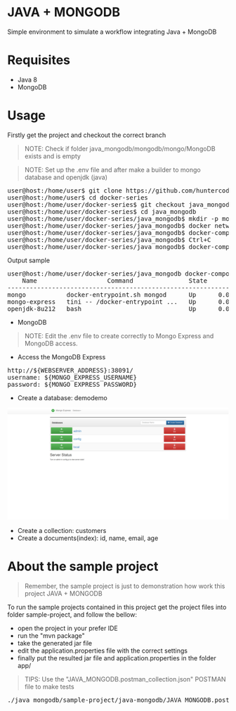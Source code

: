 # JAVA + MONGODB
Simple environment to simulate a workflow integrating Java + MongoDB

# Requisites

- Java 8
- MongoDB

# Usage

Firstly get the project and checkout the correct branch

> NOTE: Check if folder java_mongodb/mongodb/mongo/MongoDB exists and is empty

> NOTE: Set up the .env file and after make a builder to mongo database and openjdk (java)

<pre>
user@host:/home/user$ git clone https://github.com/huntercodexs/docker-series.git .
user@host:/home/user$ cd docker-series
user@host:/home/user/docker-series$ git checkout java_mongodb
user@host:/home/user/docker-series$ cd java_mongodb
user@host:/home/user/docker-series/java_mongodb$ mkdir -p mongodb/mongo/MongoDB
user@host:/home/user/docker-series/java_mongodb$ docker network create open_network (if required)
user@host:/home/user/docker-series/java_mongodb$ docker-compose up --build
user@host:/home/user/docker-series/java_mongodb$ Ctrl+C
user@host:/home/user/docker-series/java_mongodb$ docker-compose start
</pre>

Output sample

<pre>
user@host:/home/user/docker-series/java_mongodb docker-compose ps
    Name                   Command               State                      Ports                    
-----------------------------------------------------------------------------------------------------
mongo           docker-entrypoint.sh mongod      Up      0.0.0.0:27017->27017/tcp,:::27017->27017/tcp
mongo-express   tini -- /docker-entrypoint ...   Up      0.0.0.0:38091->8081/tcp,:::38091->8081/tcp  
openjdk-8u212   bash                             Up      0.0.0.0:38001->38001/tcp,:::38001->38001/tcp
</pre>

- MongoDB

> NOTE: Edit the .env file to create correctly to Mongo Express and MongoDB access.

- Access the MongoDB Express

<pre>
http://${WEBSERVER_ADDRESS}:38091/
username: ${MONGO_EXPRESS_USERNAME}
password: ${MONGO_EXPRESS_PASSWORD}
</pre>

- Create a database: demodemo

![img.png](./java_mongodb/mongodb/midias/Mongo-Express-Dashboard.png)

- Create a collection: customers
- Create a documents(index): id, name, email, age

# About the sample project

> Remember, the sample project is just to demonstration how work this project JAVA + MONGODB

To run the sample projects contained in this project get the project files into folder sample-project, and follow the bellow:

- open the project in your prefer IDE
- run the "mvn package"
- take the generated jar file
- edit the application.properties file with the correct settings
- finally put the resulted jar file and application.properties in the folder app/

> TIPS: Use the "JAVA_MONGODB.postman_collection.json" POSTMAN file to make tests

<pre>
./java_mongodb/sample-project/java-mongodb/JAVA_MONGODB.postman_collection.json
</pre>
